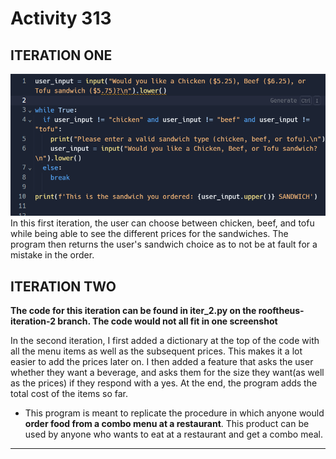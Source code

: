 # Activity 313

## ITERATION ONE
![alt text][iter one]
In this first iteration, the user can choose between chicken, beef, and tofu while being able to see the different prices for the sandwiches. The program then returns the user's sandwich choice as to not be at fault for a mistake in the order.

## ITERATION TWO 
**The code for this iteration can be found in iter_2.py on the rooftheus-iteration-2 branch. The code would not all fit in one screenshot**

In the second iteration, I first added a dictionary at the top of the code with all the menu items as well as the subsequent prices. This makes it a lot easier to add the prices later on. I then added a feature that asks the user whether they want a beverage, and asks them for the size they want(as well as the prices) if they respond with a yes. At the end, the program adds the total cost of the items so far.


* This program is meant to replicate the procedure in which anyone would **order food from a combo menu at a restaurant**. This product can be used by anyone who wants to eat at a restaurant and get a combo meal.
---

[iter one]: https://github.com/rooftheus/Activity313/blob/main/images/Screenshot%202024-02-01%20125835.png "Iteration 1"


